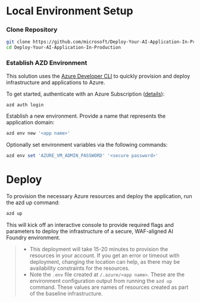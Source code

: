 # Local Environment Setup

### Clone Repository

```bash
git clone https://github.com/microsoft/Deploy-Your-AI-Application-In-Production.git
cd Deploy-Your-AI-Application-In-Production
```

### Establish AZD Environment

This solution uses the [Azure Developer CLI](https://learn.microsoft.com/en-us/azure/developer/azure-developer-cli/overview) to quickly provision and deploy infrastructure and applications to Azure.

To get started, authenticate with an Azure Subscription ([details](https://learn.microsoft.com/en-us/azure/developer/azure-developer-cli/reference#azd-auth-login)):

```powershell
azd auth login
```

Establish a new environment. Provide a name that represents the application domain:

```powershell
azd env new '<app name>'
```

Optionally set environment variables via the following commands:

```powershell
azd env set 'AZURE_VM_ADMIN_PASSWORD' '<secure password>'
```

# Deploy

To provision the necessary Azure resources and deploy the application, run the azd up command:
```powershell
azd up
```
This will kick off an interactive console to provide required flags and parameters to deploy the infrastructure of a secure, WAF-aligned AI Foundry environment.

>- This deployment will take 15-20 minutes to provision the resources in your account. If you get an error or timeout with deployment, changing the location can help, as there may be availability constraints for the resources.
>- Note the `.env` file created at `/.azure/<app name>`. These are the environment configuration output from running the `azd up` command. These values are names of resources created as part of the baseline infrastructure.